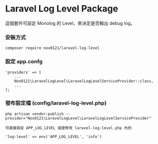 # Laravel Log Level Package

這個套件可設定 Monolog 的 Level，來決定是否輸出 debug log。

### 安裝方式

`composer require nox0121/laravel-log-level`

### 設定 app.confg

	'providers' => [
	    ...
	    Nox0121\LaravelLogLevel\LaravelLogLevelServiceProvider::class,
	    ...
	];

### 發布設定檔 (config/laravel-log-level.php)

`php artisan vendor:publish --provider="Nox0121\LaravelLogLevel\LaravelLogLevelServiceProvider"`

	可直接設定 APP_LOG_LEVEL 或是修改 laravel-log-level.php 內的

	'log-level' => env('APP_LOG_LEVEL', 'info')
